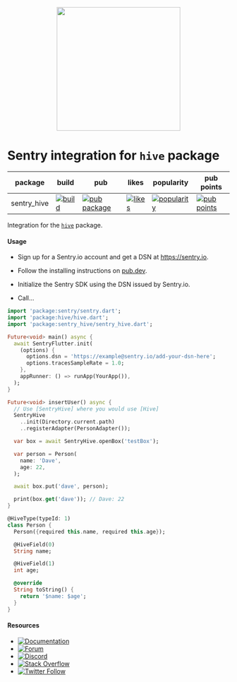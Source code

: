<p align="center">
  <a href="https://sentry.io" target="_blank" align="center">
    <img src="https://sentry-brand.storage.googleapis.com/sentry-logo-black.png" width="280">
  </a>
  <br />
</p>

Sentry integration for `hive` package
===========

| package     | build                                                                                                                                                                           | pub                                                                                                  | likes                                                                                                | popularity                                                                                                     | pub points |
|-------------|---------------------------------------------------------------------------------------------------------------------------------------------------------------------------------|------------------------------------------------------------------------------------------------------|------------------------------------------------------------------------------------------------------|----------------------------------------------------------------------------------------------------------------| ------- |
| sentry_hive | [![build](https://github.com/getsentry/sentry-dart/workflows/sentry-hive/badge.svg?branch=main)](https://github.com/getsentry/sentry-dart/actions?query=workflow%3Asentry-hive) | [![pub package](https://img.shields.io/pub/v/sentry_hive.svg)](https://pub.dev/packages/sentry_hive) | [![likes](https://img.shields.io/pub/likes/sentry_hive)](https://pub.dev/packages/sentry_hive/score) | [![popularity](https://img.shields.io/pub/popularity/sentry_hive)](https://pub.dev/packages/sentry_hive/score) | [![pub points](https://img.shields.io/pub/points/sentry_hive)](https://pub.dev/packages/sentry_hive/score)

Integration for the [`hive`](https://pub.dev/packages/hive) package.

#### Usage

- Sign up for a Sentry.io account and get a DSN at https://sentry.io.

- Follow the installing instructions on [pub.dev](https://pub.dev/packages/sentry/install).

- Initialize the Sentry SDK using the DSN issued by Sentry.io.

- Call...

```dart
import 'package:sentry/sentry.dart';
import 'package:hive/hive.dart';
import 'package:sentry_hive/sentry_hive.dart';

Future<void> main() async {
  await SentryFlutter.init(
    (options) {
      options.dsn = 'https://example@sentry.io/add-your-dsn-here';
      options.tracesSampleRate = 1.0;
    },
    appRunner: () => runApp(YourApp()),
  );
}

Future<void> insertUser() async {
  // Use [SentryHive] where you would use [Hive]
  SentryHive
    ..init(Directory.current.path)
    ..registerAdapter(PersonAdapter());

  var box = await SentryHive.openBox('testBox');

  var person = Person(
    name: 'Dave',
    age: 22,
  );

  await box.put('dave', person);

  print(box.get('dave')); // Dave: 22
}

@HiveType(typeId: 1)
class Person {
  Person({required this.name, required this.age});

  @HiveField(0)
  String name;

  @HiveField(1)
  int age;

  @override
  String toString() {
    return '$name: $age';
  }
}
```

#### Resources

* [![Documentation](https://img.shields.io/badge/documentation-sentry.io-green.svg)](https://docs.sentry.io/platforms/dart/)
* [![Forum](https://img.shields.io/badge/forum-sentry-green.svg)](https://forum.sentry.io/c/sdks)
* [![Discord](https://img.shields.io/discord/621778831602221064)](https://discord.gg/Ww9hbqr)
* [![Stack Overflow](https://img.shields.io/badge/stack%20overflow-sentry-green.svg)](https://stackoverflow.com/questions/tagged/sentry)
* [![Twitter Follow](https://img.shields.io/twitter/follow/getsentry?label=getsentry&style=social)](https://twitter.com/intent/follow?screen_name=getsentry)
